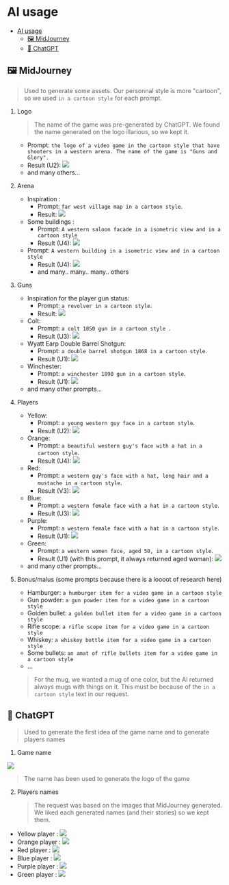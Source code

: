 # AI usage

- [AI usage](#ai-usage)
  - [🖼️ MidJourney](#️-midjourney)
  - [📝 ChatGPT](#-chatgpt)

## 🖼️ MidJourney

> Used to generate some assets. Our personnal style is more "cartoon", so we used `in a cartoon style` for each prompt.

1. Logo
   > The name of the game was pre-generated by ChatGPT. We found the name generated on the logo illarious, so we kept it.

   - Prompt: `the logo of a video game in the cartoon style that have shooters in a western arena. The name of the game is "Guns and Glory".`
   - Result (U2): ![](./assets/MidJourney/Logo.png)
   - and many others...

2. Arena
    - Inspiration :
      - Prompt: `far west village map in a cartoon style`.
      - Result: ![](./assets/MidJourney/Arena_inspi.png)
    - Some buildings :
      - Prompt: `A western saloon facade in a isometric view and in a cartoon style`
      - Result (U4): ![](./assets/MidJourney/Arena_Building1.png)
    - Prompt: `A western building in a isometric view and in a cartoon style`
      - Result (U4): ![](./assets/MidJourney/Arena_Building2.png)
      - and many.. many.. many.. others
  
3. Guns
    - Inspiration for the player gun status:
      - Prompt: `a revolver in a cartoon style`.
      - Result: ![](./assets/MidJourney/Status_Colt.png)
    - Colt:
      - Prompt: `a colt 1850 gun in a cartoon style `.
      - Result (U3): ![](./assets/MidJourney/Gun_Colt.png)
    - Wyatt Earp Double Barrel Shotgun:
      - Prompt: `a double barrel shotgun 1868 in a cartoon style`.
      - Result (U1): ![](./assets/MidJourney/Gun_Wyatt.png)
    - Winchester:
      - Prompt: `a winchester 1890 gun in a cartoon style`.
      - Result (U1): ![](./assets/MidJourney/Gun_Winchester.png)
    - and many other prompts...
   
4. Players
    - Yellow:
      - Prompt: `a young western guy face in a cartoon style`.
      - Result (U2): ![](./assets/MidJourney/Yellow.png)
    - Orange:
      - Prompt: `a beautiful western guy's face with a hat in a cartoon style`.
      - Result (U4): ![](./assets/MidJourney/Orange.png)
    - Red:
       - Prompt: `a western guy's face with a hat, long hair and a mustache in a cartoon style`.
       - Result (V3): ![](./assets/MidJourney/Red.png)
    - Blue:
      - Prompt: `a western female face with a hat in a cartoon style`.
      - Result (U3): ![](./assets/MidJourney/Blue.png)
    - Purple:
      - Prompt: `a western female face with a hat in a cartoon style`.
      - Result (U1): ![](./assets/MidJourney/Purple.png)
    - Green:
      - Prompt: `a western women face, aged 50, in a cartoon style`.
      - Result (U1) (with this prompt, it always returned aged woman): ![](./assets/MidJourney/Green.png)
    - and many other prompts...

5. Bonus/malus (some prompts because there is a loooot of research here)
     - Hamburger: `a humburger item for a video game in a cartoon style`
     - Gun powder: `a gun powder item for a video game in a cartoon style`
     - Golden bullet: `a golden bullet item for a video game in a cartoon style`
     - Rifle scope: `a rifle scope item for a video game in a cartoon style`
     - Whiskey: `a whiskey bottle item for a video game in a cartoon style`
     - Some bullets: `an amat of rifle bullets item for a video game in a cartoon style`
     - ...
    > For the mug, we wanted a mug of one color, but the AI returned always mugs with things on it. This must be because of the `in a cartoon style` text in our request.

## 📝 ChatGPT

> Used to generate the first idea of the game name and to generate players names

1. Game name

![](./assets/ChatGPT/GameName.png)

> The name has been used to generate the logo of the game

2. Players names
    > The request was based on the images that MidJourney generated. We liked each generated names (and their stories) so we kept them.
  - Yellow player :
    ![](./assets/ChatGPT/Yellow.png)
  - Orange player :
    ![](./assets/ChatGPT/Orange.png)
  - Red player :
    ![](./assets/ChatGPT/Red.png)
  - Blue player :
    ![](./assets/ChatGPT/Blue.png)
  - Purple player :
    ![](./assets/ChatGPT/Purple.png)
  - Green player :
    ![](./assets/ChatGPT/Green.png)
